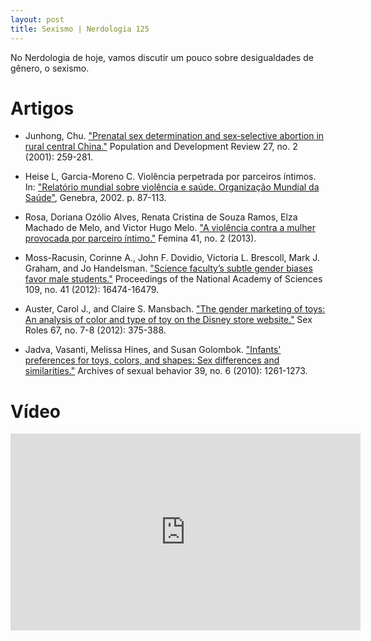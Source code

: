 ```yaml
---
layout: post
title: Sexismo | Nerdologia 125
---
```


No Nerdologia de hoje, vamos discutir um pouco sobre desigualdades de gênero, o sexismo.

Artigos
=====

- Junhong, Chu. ["Prenatal sex determination and sex‐selective abortion in rural central China."](http://papers.ccpr.ucla.edu/papers/PWP-CCPR-2005-057/PWP-CCPR-2005-057.pdf) Population and Development Review 27, no. 2 (2001): 259-281.

- Heise L, Garcia-Moreno C. Violência perpetrada por parceiros íntimos. In: ["Relatório mundial sobre violência e saúde. Organização Mundial da Saúde"](http://www.opas.org.br/relatorio-mundial-sobre-violencia-e-saude/), Genebra, 2002. p. 87-113.

- Rosa, Doriana Ozólio Alves, Renata Cristina de Souza Ramos, Elza Machado de Melo, and Victor Hugo Melo. ["A violência contra a mulher provocada por parceiro íntimo."](http://files.bvs.br/upload/S/0100-7254/2013/v41n2/a3793.pdf) Femina 41, no. 2 (2013).

- Moss-Racusin, Corinne A., John F. Dovidio, Victoria L. Brescoll, Mark J. Graham, and Jo Handelsman. ["Science faculty’s subtle gender biases favor male students."](http://www.pnas.org/content/109/41/16474.full.pdf) Proceedings of the National Academy of Sciences 109, no. 41 (2012): 16474-16479.

- Auster, Carol J., and Claire S. Mansbach. ["The gender marketing of toys: An analysis of color and type of toy on the Disney store website."](http://link.springer.com/article/10.1007%2Fs11199-012-0177-8#/page-1) Sex Roles 67, no. 7-8 (2012): 375-388.

- Jadva, Vasanti, Melissa Hines, and Susan Golombok. ["Infants' preferences for toys, colors, and shapes: Sex differences and similarities."](http://www.ncbi.nlm.nih.gov/pubmed/20232129) Archives of sexual behavior 39, no. 6 (2010): 1261-1273.

Vídeo
=====

<iframe width="560" height="315" src="https://www.youtube.com/embed/cpnJ4psOoZc" frameborder="0" allowfullscreen></iframe>

